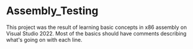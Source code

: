 # Assembly_Testing

This project was the result of learning basic concepts in x86 assembly on Visual Studio 2022. Most of the basics should have comments describing what's going on with each line.
